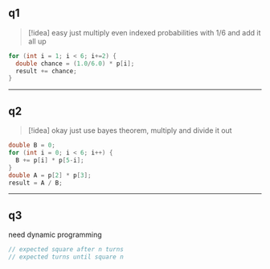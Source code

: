
## q1

>[!idea] easy
>just multiply even indexed probabilities with 1/6 and add it all up

```java
for (int i = 1; i < 6; i+=2) {
  double chance = (1.0/6.0) * p[i];
  result += chance;
}
```

---

## q2

>[!idea] okay
>just use bayes theorem, multiply and divide it out

```java
double B = 0;
for (int i = 0; i < 6; i++) {
  B += p[i] * p[5-i];
}
double A = p[2] * p[3];
result = A / B;
```

---

## q3

need dynamic programming

```java
// expected square after n turns
// expected turns until square n
```
